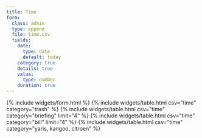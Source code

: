 ```yaml
---
title: Time
form:
  class: admin
  type: append
  file: time.csv
  fields:
    date:
      type: date
      default: today
    category: true
    details: true
    value:
      type: number
    duration: true
---
```

{% include widgets/form.html %}
{% include widgets/table.html csv="time" category="trash" %}
{% include widgets/table.html csv="time" category="briefing" limit="4" %}
{% include widgets/table.html csv="time" category="bill" limit="4" %}
{% include widgets/table.html csv="time" category="yaris, kangoo, citroen" %}

<style>
td[data-value='briefing']{color:var(--color-green)}
td[data-value='bill']{color:var(--color-orange)}
td[data-value='trash']{color:var(--fg-muted)}
</style>
